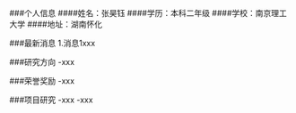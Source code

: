 ###个人信息
####姓名：张昊钰
####学历：本科二年级
####学校：南京理工大学
####地址：湖南怀化

###最新消息
1.消息1xxx

###研究方向
-xxx

###荣誉奖励
-xxx

###项目研究
-xxx
-xxx
